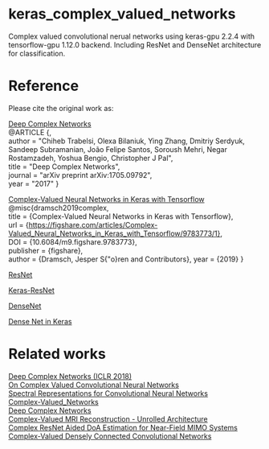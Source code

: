 # keras_complex_valued_networks
Complex valued convolutional nerual networks using keras-gpu 2.2.4 with tensorflow-gpu 1.12.0 backend.
Including ResNet and DenseNet architecture for classification.

#  Reference
Please cite the original work as:  

[Deep Complex Networks](https://github.com/ChihebTrabelsi/deep_complex_networks)  
@ARTICLE {,   
author  = "Chiheb Trabelsi, Olexa Bilaniuk, Ying Zhang, Dmitriy Serdyuk, Sandeep Subramanian, João Felipe Santos, Soroush Mehri, Negar Rostamzadeh, Yoshua Bengio, Christopher J Pal",  
title   = "Deep Complex Networks",  
journal = "arXiv preprint arXiv:1705.09792",  
year    = "2017"
}  
  
[Complex-Valued Neural Networks in Keras with Tensorflow](https://github.com/zengjie617789/keras-complex)  
@misc{dramsch2019complex,  
title     = {Complex-Valued Neural Networks in Keras with Tensorflow},  
url       = {https://figshare.com/articles/Complex-Valued_Neural_Networks_in_Keras_with_Tensorflow/9783773/1},   
DOI       = {10.6084/m9.figshare.9783773},  
publisher = {figshare},   
author    = {Dramsch, Jesper S{\"o}ren and Contributors}, 
 year      = {2019}
}

[ResNet](https://arxiv.org/abs/1512.03385)

[Keras-ResNet](https://github.com/broadinstitute/keras-resnet)

[DenseNet](https://arxiv.org/pdf/1608.06993v3.pdf)

[Dense Net in Keras](https://github.com/titu1994/DenseNet)

#  Related works
[Deep Complex Networks (ICLR 2018)](https://arxiv.org/abs/1705.09792)  
[On Complex Valued Convolutional Neural Networks](https://arxiv.org/abs/1602.09046)  
[Spectral Representations for Convolutional Neural Networks](https://arxiv.org/abs/1506.03767)  
[Complex-Valued_Networks](https://github.com/wangyifan1027/Complex-Valued_Networks)  
[Deep Complex Networks](https://github.com/Doyosae/Deep_Complex_Networks)  
[Complex-Valued MRI Reconstruction - Unrolled Architecture](https://github.com/MRSRL/complex-networks-release)  
[Complex ResNet Aided DoA Estimation for Near-Field MIMO Systems](https://arxiv.org/abs/2007.10590)  
[Complex-Valued Densely Connected Convolutional Networks](https://doi.org/10.1007/978-981-15-7981-3_21)
